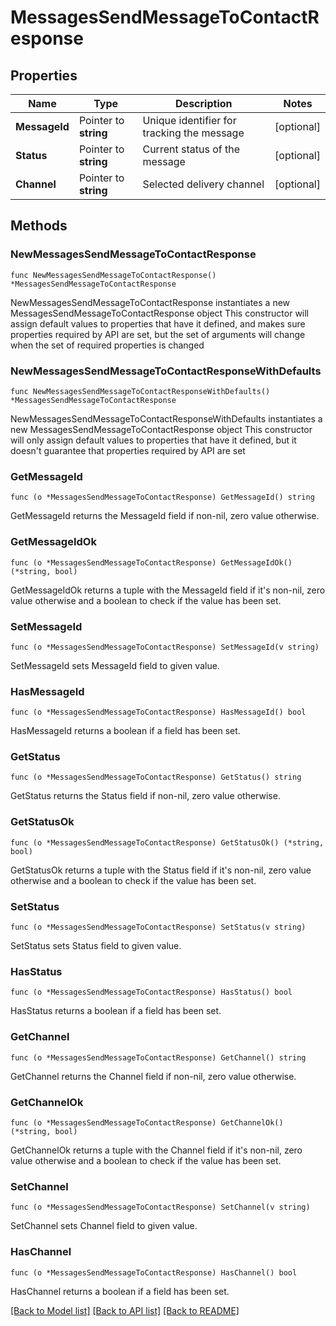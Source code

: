 # MessagesSendMessageToContactResponse

## Properties

Name | Type | Description | Notes
------------ | ------------- | ------------- | -------------
**MessageId** | Pointer to **string** | Unique identifier for tracking the message | [optional] 
**Status** | Pointer to **string** | Current status of the message | [optional] 
**Channel** | Pointer to **string** | Selected delivery channel | [optional] 

## Methods

### NewMessagesSendMessageToContactResponse

`func NewMessagesSendMessageToContactResponse() *MessagesSendMessageToContactResponse`

NewMessagesSendMessageToContactResponse instantiates a new MessagesSendMessageToContactResponse object
This constructor will assign default values to properties that have it defined,
and makes sure properties required by API are set, but the set of arguments
will change when the set of required properties is changed

### NewMessagesSendMessageToContactResponseWithDefaults

`func NewMessagesSendMessageToContactResponseWithDefaults() *MessagesSendMessageToContactResponse`

NewMessagesSendMessageToContactResponseWithDefaults instantiates a new MessagesSendMessageToContactResponse object
This constructor will only assign default values to properties that have it defined,
but it doesn't guarantee that properties required by API are set

### GetMessageId

`func (o *MessagesSendMessageToContactResponse) GetMessageId() string`

GetMessageId returns the MessageId field if non-nil, zero value otherwise.

### GetMessageIdOk

`func (o *MessagesSendMessageToContactResponse) GetMessageIdOk() (*string, bool)`

GetMessageIdOk returns a tuple with the MessageId field if it's non-nil, zero value otherwise
and a boolean to check if the value has been set.

### SetMessageId

`func (o *MessagesSendMessageToContactResponse) SetMessageId(v string)`

SetMessageId sets MessageId field to given value.

### HasMessageId

`func (o *MessagesSendMessageToContactResponse) HasMessageId() bool`

HasMessageId returns a boolean if a field has been set.

### GetStatus

`func (o *MessagesSendMessageToContactResponse) GetStatus() string`

GetStatus returns the Status field if non-nil, zero value otherwise.

### GetStatusOk

`func (o *MessagesSendMessageToContactResponse) GetStatusOk() (*string, bool)`

GetStatusOk returns a tuple with the Status field if it's non-nil, zero value otherwise
and a boolean to check if the value has been set.

### SetStatus

`func (o *MessagesSendMessageToContactResponse) SetStatus(v string)`

SetStatus sets Status field to given value.

### HasStatus

`func (o *MessagesSendMessageToContactResponse) HasStatus() bool`

HasStatus returns a boolean if a field has been set.

### GetChannel

`func (o *MessagesSendMessageToContactResponse) GetChannel() string`

GetChannel returns the Channel field if non-nil, zero value otherwise.

### GetChannelOk

`func (o *MessagesSendMessageToContactResponse) GetChannelOk() (*string, bool)`

GetChannelOk returns a tuple with the Channel field if it's non-nil, zero value otherwise
and a boolean to check if the value has been set.

### SetChannel

`func (o *MessagesSendMessageToContactResponse) SetChannel(v string)`

SetChannel sets Channel field to given value.

### HasChannel

`func (o *MessagesSendMessageToContactResponse) HasChannel() bool`

HasChannel returns a boolean if a field has been set.


[[Back to Model list]](../README.md#documentation-for-models) [[Back to API list]](../README.md#documentation-for-api-endpoints) [[Back to README]](../README.md)


